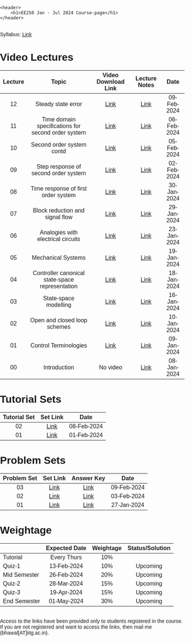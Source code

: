 <head>
    <meta charset="UTF-8">
    <meta name="viewport" content="width=device-width, initial-scale=1.0">
    <title>Publications</title>
<style>
    body {
        font-family: Arial, sans-serif;
        margin: 0;
        padding: 0;
        box-sizing: border-box;
    }
    header {
        background-color: #333;
        color: #fff;
        padding: 10px;
        text-align: center;
    }
    nav {
        background-color: #f4f4f4;
        overflow: hidden;
    }
    nav a {
        float: left;
        display: block;
        color: #333;
        text-align: center;
        padding: 14px 20px;
        text-decoration: none;
    }
    nav a:hover {
        background-color: #ddd;
    }
    .container {
        padding: 20px;
        display: flex;
        justify-content: space-between;
        align-items: flex-start;
        flex-wrap: wrap;
    }
    .about-me {
        flex: 1;
        padding: 0 20px;
    }
    .about-me h2 {
        color: #333;
    }
    .about-me p {
        line-height: 1.6;
    }
    .picture {
        flex: 1;
        padding: 0 20px;
    }
    .picture img {
        max-width: 100%;
        height: auto;
        display: block;
    }
    .research-interests {
        flex: 1;
        padding: 0 20px;
    }
    .research-interests h2 {
        color: #333;
    }
    .research-interests ul {
        list-style-type: square;
        padding-left: 20px;
    }
</style>
</head>
<body>

    <header>
        <h1>EE250 Jan - Jul 2024 Course-page</h1>
    </header>

<br> Syllabus: <a href="https://iitg.ac.in/acad/CourseStructure/Btech2018/EE/EE250.htm">Link</a> 


Video Lectures
=======

<table>
<thead>
  <tr>
    <th><center>Lecture</center></th>
    <th><center>Topic</center></th>
    <th><center>Video Download Link</center></th>
    <th><center>Lecture Notes</center></th>
    <th><center>Date</center></th>	  
  </tr>
</thead>
<tbody>
<tr>
    <td><center>12</center></td>
    <td><center>Steady state error</center></td>
    <td><center><a href="https://iitgoffice.sharepoint.com/:v:/r/sites/Grp_EE250_2024/Class%20Materials/Video/EE250-L12-Steady_state_error.mkv?csf=1&web=1&e=PDen1p">Link</a></center></td>
    <td><center><a href="https://iitgoffice.sharepoint.com/:b:/r/sites/Grp_EE250_2024/Class%20Materials/Lectures/EE250-L12-Steady_state_error.pdf?csf=1&web=1&e=ovgBGG">Link</a></center></td>
    <td><center>09-Feb-2024</center></td>	
</tr>
<tr>
    <td><center>11</center></td>
    <td><center>Time domain specifications for second order system</center></td>
    <td><center><a href="https://iitgoffice.sharepoint.com/:v:/r/sites/Grp_EE250_2024/Class%20Materials/Video/EE250-L11-Time_domain_specifications_second_order_system.mkv?csf=1&web=1&e=K5C0xr">Link</a></center></td>
    <td><center><a href="https://iitgoffice.sharepoint.com/:b:/r/sites/Grp_EE250_2024/Class%20Materials/Lectures/EE250-L11-Time_domain_specifications_second_order_system.pdf?csf=1&web=1&e=7rhMT2">Link</a></center></td>
    <td><center>06-Feb-2024</center></td>	
</tr>
<tr>
    <td><center>10</center></td>
    <td><center>Second order system contd</center></td>
    <td><center><a href="https://iitgoffice.sharepoint.com/:v:/r/sites/Grp_EE250_2024/Class%20Materials/Video/EE250-L10-Second_order_systems_contd.mkv?csf=1&web=1&e=669Gkc">Link</a></center></td>
    <td><center><a href="https://iitgoffice.sharepoint.com/:b:/r/sites/Grp_EE250_2024/Class%20Materials/Lectures/EE250-L10-Second_order_system_contd.pdf?csf=1&web=1&e=bU0YgA">Link</a></center></td>
    <td><center>05-Feb-2024</center></td>	
</tr>
<tr>
    <td><center>09</center></td>
    <td><center>Step response of second order system</center></td>
    <td><center><a href="https://iitgoffice.sharepoint.com/:v:/r/sites/Grp_EE250_2024/Class%20Materials/Video/EE250-L9-Step_response_second_order_system.mkv?csf=1&web=1&e=ZBxDaL">Link</a></center></td>
    <td><center><a href="https://iitgoffice.sharepoint.com/:b:/r/sites/Grp_EE250_2024/Class%20Materials/Lectures/EE250-L09-Step_response_second_order_system.pdf?csf=1&web=1&e=kdaTvb">Link</a></center></td>
    <td><center>02-Feb-2024</center></td>	
</tr>
<tr>
    <td><center>08</center></td>
    <td><center>Time response of first order system</center></td>
    <td><center><a href="https://iitgoffice.sharepoint.com/:b:/r/sites/Grp_EE250_2024/Class%20Materials/Lectures/EE250-L08-First_order_system.pdf?csf=1&web=1&e=blOkx6">Link</a></center></td>
    <td><center><a href="https://iitgoffice.sharepoint.com/:v:/r/sites/Grp_EE250_2024/Class%20Materials/Video/EE250-L8-First_order_system.mkv?csf=1&web=1&e=NwFhPs">Link</a></center></td>
    <td><center>30-Jan-2024</center></td>	
</tr>
<tr>
    <td><center>07</center></td>
    <td><center>Block reduction and signal flow</center></td>
    <td><center><a href="https://iitgoffice.sharepoint.com/:v:/r/sites/Grp_EE250_2024/Class%20Materials/Video/EE250-L7-Block_reduction_signal_flow.mkv?csf=1&web=1&e=MyAl6g">Link</a></center></td>
    <td><center><a href="https://iitgoffice.sharepoint.com/:b:/r/sites/Grp_EE250_2024/Class%20Materials/Lectures/EE250-L07-Block-reduction-Signal-flow.pdf?csf=1&web=1&e=oA3mjJ">Link</a></center></td>
    <td><center>29-Jan-2024</center></td>	
</tr>
<tr>
    <td><center>06</center></td>
    <td><center>Analogies with electrical circuits</center></td>
    <td><center><a href="https://iitgoffice.sharepoint.com/:v:/r/sites/Grp_EE250_2024/Class%20Materials/Video/EE250-L6-Analogies_with_electrical_circuits.mkv?csf=1&web=1&e=wlI8kS">Link</a></center></td>
    <td><center><a href="https://iitgoffice.sharepoint.com/:b:/r/sites/Grp_EE250_2024/Class%20Materials/Lectures/EE250-L06-Analogies_with_electrical_circuits.pdf?csf=1&web=1&e=1rol4H">Link</a></center></td>
    <td><center>23-Jan-2024</center></td>	
</tr>
<tr>
    <td><center>05</center></td>
    <td><center>Mechanical Systems</center></td>
    <td><center><a href="https://iitgoffice.sharepoint.com/:v:/r/sites/Grp_EE250_2024/Class%20Materials/Video/EE250-L5-Mechanical_systems.mkv?csf=1&web=1&e=3GClA4">Link</a></center></td>
    <td><center><a href="https://iitgoffice.sharepoint.com/:b:/r/sites/Grp_EE250_2024/Class%20Materials/Lectures/EE250-L05-Mechanical_systems.pdf?csf=1&web=1&e=2zpOZW">Link</a></center></td>
    <td><center>19-Jan-2024</center></td>	
</tr>
<tr>
    <td><center>04</center></td>
    <td><center>Controller canonical state-space representation</center></td>
    <td><center><a href="https://iitgoffice.sharepoint.com/:b:/r/sites/Grp_EE250_2024/Class%20Materials/Lectures/EE250-L04-Controller_canonical_state_space_representation.pdf?csf=1&web=1&e=i12How">Link</a></center></td>
    <td><center><a href="https://iitgoffice.sharepoint.com/:v:/r/sites/Grp_EE250_2024/Class%20Materials/Video/EE250-L4-Controller-canonical-statespace-representation.mkv?csf=1&web=1&e=c23Ssz">Link</a></center></td>
    <td><center>18-Jan-2024</center></td>	
</tr>
<tr>
    <td><center>03</center></td>
    <td><center>State-space modelling</center></td>
    <td><center><a href="https://iitgoffice.sharepoint.com/:v:/r/sites/Grp_EE250_2024/Class%20Materials/Video/EE250-L3-State-space-modelling.mkv?csf=1&web=1&e=pNyfyb">Link</a></center></td>
    <td><center><a href="https://iitgoffice.sharepoint.com/:b:/r/sites/Grp_EE250_2024/Class%20Materials/Lectures/EE250-L03-State-space-modelling.pdf?csf=1&web=1&e=gCMpzA">Link</a></center></td>
    <td><center>16-Jan-2024</center></td>	
</tr>
<tr>
    <td><center>02</center></td>
    <td><center>Open and closed loop schemes</center></td>
    <td><center><a href="https://iitgoffice.sharepoint.com/:v:/r/sites/Grp_EE250_2024/Class%20Materials/Video/EE250-L2-Open_and_closed_loop_schemes.mkv?csf=1&web=1&e=D0Gb9H">Link</a></center></td>
    <td><center><a href="https://iitgoffice.sharepoint.com/:b:/r/sites/Grp_EE250_2024/Class%20Materials/Lectures/EE250-L02-Open_and_closed_loop_schemes.pdf?csf=1&web=1&e=9RlKQG">Link</a></center></td>
    <td><center>10-Jan-2024</center></td>	
</tr>
<tr>
    <td><center>01</center></td>
    <td><center>Control Terminologies</center></td>
    <td><center><a href="https://iitgoffice.sharepoint.com/:v:/r/sites/Grp_EE250_2024/Class%20Materials/Video/EE250-L1-Control_Terminologies.mkv?csf=1&web=1&e=Q4c97S">Link</a></center></td>
    <td><center><a href="https://iitgoffice.sharepoint.com/:b:/r/sites/Grp_EE250_2024/Class%20Materials/Lectures/EE250-L01-Control_Terminologies.pdf?csf=1&web=1&e=e7wgq8">Link</a></center></td>
    <td><center>09-Jan-2024</center></td>	
</tr>
<tr>
    <td><center>00</center></td>
    <td><center>Introduction</center></td>
    <td><center>No video</center></td>
    <td><center><a href="https://iitgoffice.sharepoint.com/:p:/r/sites/Grp_EE250_2024/Class%20Materials/Lectures/Lecture-00%20Introduction.pptx?d=wcbc35b5251eb4931a464531a1b1faa81&csf=1&web=1&e=Z1OXko">Link</a></center></td>
    <td><center>08-Jan-2024</center></td>	
</tr>
</tbody>
</table>

Tutorial Sets
=======
<table>
<thead>
  <tr>
    <th><center>Tutorial Set</center></th>
    <th><center>Set Link</center></th>
    <th><center>Date</center></th>	  
 </tr>
</thead>
<tbody>
<tr>
    <td><center>02</center></td>
    <td><center><a href="https://iitgoffice.sharepoint.com/:b:/r/sites/Grp_EE250_2024/Shared%20Documents/General/Tutorial/EE250-T02.pdf?csf=1&web=1&e=XqQkGB">Link</a></center></td>
    <td><center>08-Feb-2024</center></td>	
</tr>
<tr>
    <td><center>01</center></td>
    <td><center><a href="https://iitgoffice.sharepoint.com/:b:/r/sites/Grp_EE250_2024/Shared%20Documents/General/Tutorial/EE250-T01.pdf?csf=1&web=1&e=7OoSWZ">Link</a></center></td>
    <td><center>01-Feb-2024</center></td>	
</tr>
</tbody>
</table>


Problem Sets
=======
<table>
<thead>
  <tr>
    <th><center>Problem Set</center></th>
    <th><center>Set Link</center></th>
    <th><center>Answer Key</center></th>
    <th><center>Date</center></th>	  
 </tr>
</thead>
<tbody>
<tr>
    <td><center>03</center></td>
    <td><center><a href="https://iitgoffice.sharepoint.com/:b:/r/sites/Grp_EE250_2024/Shared%20Documents/General/Problem%20Set/EE250-PS-03.pdf?csf=1&web=1&e=YWqunx">Link</a></center></td>
    <td><center><a href="https://iitgoffice.sharepoint.com/:b:/r/sites/Grp_EE250_2024/Shared%20Documents/General/Problem%20Set/EE250-PS-03-Sol.pdf?csf=1&web=1&e=POgYeq">Link</a></center></td>
    <td><center>09-Feb-2024</center></td>	
</tr>
<tr>
    <td><center>02</center></td>
    <td><center><a href="https://iitgoffice.sharepoint.com/:b:/r/sites/Grp_EE250_2024/Shared%20Documents/General/Problem%20Set/EE250-PS-02.pdf?csf=1&web=1&e=NzGlri">Link</a></center></td>
    <td><center><a href="https://iitgoffice.sharepoint.com/:b:/r/sites/Grp_EE250_2024/Shared%20Documents/General/Problem%20Set/EE250-PS-02-Sol.pdf?csf=1&web=1&e=qTB2ph">Link</a></center></td>
    <td><center>03-Feb-2024</center></td>	
</tr>
<tr>
    <td><center>01</center></td>
    <td><center><a href="https://iitgoffice.sharepoint.com/:b:/r/sites/Grp_EE250_2024/Shared%20Documents/General/Problem%20Set/EE250-PS-01.pdf?csf=1&web=1&e=Sg3pBC">Link</a></center></td>
    <td><center><a href="https://iitgoffice.sharepoint.com/:b:/r/sites/Grp_EE250_2024/Shared%20Documents/General/Problem%20Set/EE250-PS-01-Sol.pdf?csf=1&web=1&e=g9Nhnn">Link</a></center></td>
    <td><center>27-Jan-2024</center></td>	
</tr>
</tbody>
</table>

Weightage
=======

<table>
<thead>
  <tr>
    <th></th>
    <th><center>Expected Date</center></th>
    <th><center>Weightage</center></th>
    <th><center>Status/Solution</center></th>
  </tr>
</thead>
<tbody>
<tr>
    <td>Tutorial</td>
    <td><center>Every Thurs</center></td>
    <td><center>10%</center></td>
    <td><center></center></td>
</tr>
<tr>
    <td>Quiz-1</td>
    <td><center>13-Feb-2024</center></td>
    <td><center>10%</center></td>
    <td><center>Upcoming</center></td>
  </tr>
     <tr>
    <td>Mid Semester</td>
    <td><center>26-Feb-2024</center></td>
    <td><center>20%</center></td>
    <td><center>Upcoming</center></td>
  </tr>
     <tr>
    <td>Quiz-2</td>
    <td><center>28-Mar-2024</center></td>
    <td><center>15%</center></td>
    <td><center>Upcoming</center></td>
  </tr>
     <tr>
    <td>Quiz-3</td>
    <td><center>19-Apr-2024</center></td>
    <td><center>15%</center></td>
    <td><center>Upcoming</center></td>
  </tr>
     <tr>
    <td>End Semester</td>
    <td><center>01-May-2024</center></td>
    <td><center>30%</center></td>
    <td><center>Upcoming</center></td>
  </tr>
</tbody>
</table>

<br> Access to the links have been provided only to students registered in the course. 
If you are not registered and want to access the links, then mail me (bhawal[AT]iitg.ac.in).
</body>
